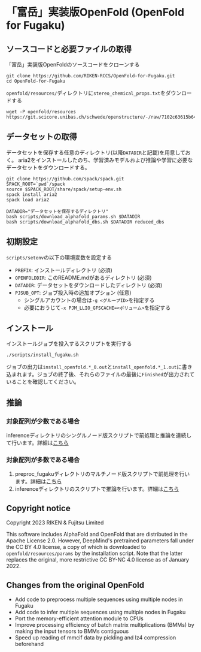 # 「富岳」実装版OpenFold (OpenFold for Fugaku)

## ソースコードと必要ファイルの取得

「富岳」実装版OpenFoldのソースコードをクローンする
```shell
git clone https://github.com/RIKEN-RCCS/OpenFold-for-Fugaku.git
cd OpenFold-for-Fugaku
```

`openfold/resources/`ディレクトリに`stereo_chemical_props.txt`をダウンロードする
```shell
wget -P openfold/resources https://git.scicore.unibas.ch/schwede/openstructure/-/raw/7102c63615b64735c4941278d92b554ec94415f8/modules/mol/alg/src/stereo_chemical_props.txt
```

## データセットの取得
データセットを保存する任意のディレクトリ(以降`DATADIR`と記載)を用意しておく。
aria2をインストールしたのち、学習済みモデルおよび推論や学習に必要なデータセットをダウンロードする。

```shell
git clone https://github.com/spack/spack.git
SPACK_ROOT=`pwd`/spack
source $SPACK_ROOT/share/spack/setup-env.sh
spack install aria2
spack load aria2

DATADIR="データセットを保存するディレクトリ"
bash scripts/download_alphafold_params.sh $DATADIR
bash scripts/download_alphafold_dbs.sh $DATADIR reduced_dbs
```

## 初期設定
`scripts/setenv`の以下の環境変数を設定する

- `PREFIX`: インストールディレクトリ (必須)
- `OPENFOLDDIR`: このREADME.mdがあるディレクトリ (必須) 
- `DATADIR`: データセットをダウンロードしたディレクトリ (必須)
- `PJSUB_OPT`: ジョブ投入時の追加オプション (任意)
    - シングルアカウントの場合は`-g <グループID>`を指定する
    - 必要におうじて`-x PJM_LLIO_GFSCACHE=<ボリューム>`を指定する

## インストール
インストールジョブを投入するスクリプトを実行する
```
./scripts/install_fugaku.sh
```
ジョブの出力は`install_openfold.*_0.out`と`install_openfold.*_1.out`に書き込まれます。ジョブの終了後、それらのファイルの最後に`Finished`が出力されていることを確認してください。


## 推論
### 対象配列が少数である場合
inferenceディレクトリのシングルノード版スクリプトで前処理と推論を連続して行います。詳細は[こちら](inference/README.md)

### 対象配列が多数である場合
1. preproc_fugakuディレクトリのマルチノード版スクリプトで前処理を行います。詳細は[こちら](preproc_fugaku/README.md)
2. inferenceディレクトリのスクリプトで推論を行います。詳細は[こちら](inference/README.md)

## Copyright notice
Copyright 2023 RIKEN & Fujitsu Limited

This software includes AlphaFold and OpenFold that are distributed in the Apache License 2.0.
However, DeepMind's pretrained parameters fall under the CC BY 4.0 license, a copy of which is downloaded to `openfold/resources/params` by the installation script. Note that the latter replaces the original, more restrictive CC BY-NC 4.0 license as of January 2022.

## Changes from the original OpenFold
- Add code to preprocess multiple sequences using multiple nodes in Fugaku
- Add code to infer multiple sequences using multiple nodes in Fugaku
- Port the memory-efficient attention module to CPUs
- Improve processing efficiency of batch matrix multiplications (BMMs) by making the input tensors to BMMs contiguous
- Speed up reading of mmcif data by pickling and lz4 compression beforehand
